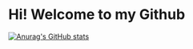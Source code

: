 # Hi! Welcome to my Github

[![Anurag's GitHub stats](https://github-readme-stats.vercel.app/api?username=osher160&count_private=true&show_icons=true&theme=transparent)](https://github.com/anuraghazra/github-readme-stats)


